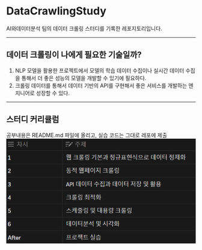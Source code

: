 # DataCrawlingStudy
AI와데이터분석 팀의 데이터 크롤링 스터디를 기록한 레포지토리입니다.

___

## 데이터 크롤링이 나에게 필요한 기술일까?
1. NLP 모델을 활용한 프로젝트에서 모델의 학습 데이터 수집이나 실시간 데이터 수집을 통해서 더 좋은 성능의 모델을 개발할 수 있기에 필요하다.
2. 크롤링 데이터를 통해서 데이터 기반의 API를 구현해서 좋은 서비스를 개발하는 엔지니어로 성장할 수 있다.

___

## 스터디 커리큘럼
공부내용은 README.md 파일에 올리고, 실습 코드는 그대로 레포에 제출
![ ](presentation/DCS_plan.png)